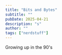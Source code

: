 ```yaml
---
title: "Bits and Bytes"
subtitle: ""
pubDate: 2025-04-21
description: "s"
author: ""
tags: ["nerdstuff"]
---
```


Growing up in the 90's
